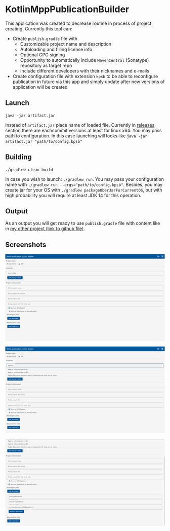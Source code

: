# KotlinMppPublicationBuilder

This application was created to decrease routine in process of project creating. Currently this tool can:

* Create `publish.gradle` file with
    * Customizable project name and description
    * Autoloading and filling license info
    * Optional GPG signing
    * Opportunity to automatically include `MavenCentral` (Sonatype) repository as target repo
    * Include different developers with their nicknames and e-mails
* Create configuration file with extension `kpsb` to be able to reconfigure publication in future via this app and simply update after new versions of application will be created

## Launch

`java -jar artifact.jar`

Instead of `artifact.jar` place name of loaded file. Currently in [releases](https://github.com/InsanusMokrassar/KotlinPublicationScriptsBuilder/releases) section there are eachcommit versions at least for linux x64. You may pass path to configuration. In this case launching will looks like `java -jar artifact.jar "path/to/config.kpsb"`

## Building

`./gradlew clean build`

In case you wish to launch: `./gradlew run`. You may pass your configuration name with `./gradlew run --args="path/to/config.kpsb"`. Besides, you may create jar for your OS with `./gradlew packageUberJarForCurrentOS`, but with high probability you will require at least JDK 14 for this operation.

## Output

As an output you will get ready to use `publish.gradle` file with content like in [my other project (link to github file)](https://github.com/InsanusMokrassar/MicroUtils/blob/master/publish.gradle).

## Screenshots

![Clear state](https://github.com/InsanusMokrassar/KotlinPublicationScriptsBuilder/blob/master/.github/images/Screenshot%20clear.png)

![License autofilling](https://github.com/InsanusMokrassar/KotlinPublicationScriptsBuilder/blob/master/.github/images/Screenshot%20license%20example.png)

![Developers](https://github.com/InsanusMokrassar/KotlinPublicationScriptsBuilder/blob/master/.github/images/Screenshot%20developers%20example.png)
